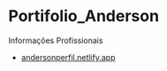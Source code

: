 # Portifolio_Anderson
Informações Profissionais

- [andersonperfil.netlify.app](https://andersonperfil.netlify.app/)
